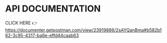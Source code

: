 # API DOCUMENTATION

CLICK HERE 👉 https://documenter.getpostman.com/view/23919886/2sAYQanBma#b582b162-3c95-4317-ba6e-effd44caab63
